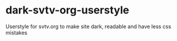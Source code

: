 # dark-svtv-org-userstyle

Userstyle for svtv.org to make site dark, readable and have less css mistakes
